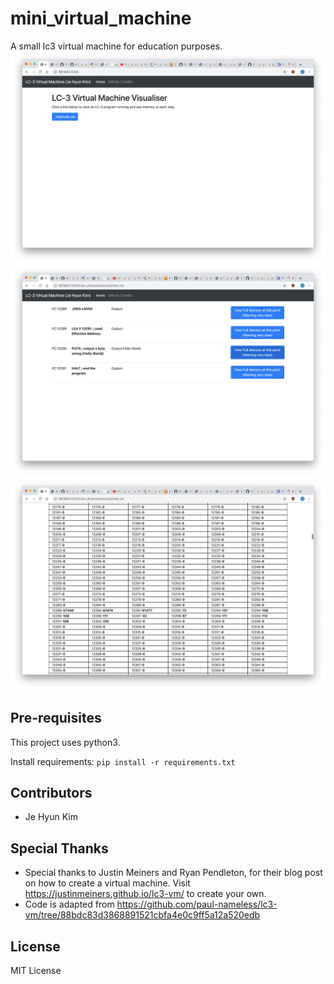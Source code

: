 # mini_virtual_machine
A small lc3 virtual machine for education purposes.
<img src="./screenshots/mainmenu.png">
<img src="./screenshots/helloworld.png">
<img src="./screenshots/memory.png">
## Pre-requisites
This project uses python3.

Install requirements:
```pip install -r requirements.txt```

## Contributors
* Je Hyun Kim

## Special Thanks
* Special thanks to Justin Meiners and Ryan Pendleton, for their blog post on how to create a virtual machine. Visit https://justinmeiners.github.io/lc3-vm/ to create your own.
* Code is adapted from https://github.com/paul-nameless/lc3-vm/tree/88bdc83d3868891521cbfa4e0c9ff5a12a520edb
## License
MIT License
